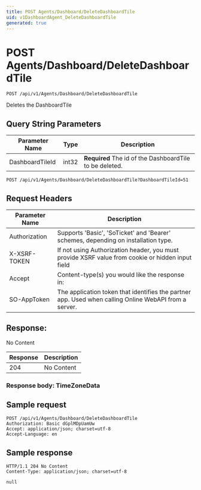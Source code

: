 ```yaml
---
title: POST Agents/Dashboard/DeleteDashboardTile
uid: v1DashboardAgent_DeleteDashboardTile
generated: true
---
```


# POST Agents/Dashboard/DeleteDashboardTile

```http
POST /api/v1/Agents/Dashboard/DeleteDashboardTile
```

Deletes the DashboardTile







## Query String Parameters

| Parameter Name | Type |  Description |
|----------------|------|--------------|
| DashboardTileId | int32 | **Required** The id of the DashboardTile to be deleted. |

```http
POST /api/v1/Agents/Dashboard/DeleteDashboardTile?DashboardTileId=51
```


## Request Headers

| Parameter Name | Description |
|----------------|-------------|
| Authorization  | Supports 'Basic', 'SoTicket' and 'Bearer' schemes, depending on installation type. |
| X-XSRF-TOKEN   | If not using Authorization header, you must provide XSRF value from cookie or hidden input field |
| Accept         | Content-type(s) you would like the response in:  |
| SO-AppToken | The application token that identifies the partner app. Used when calling Online WebAPI from a server. |


## Response:

No Content

| Response | Description |
|----------------|-------------|
| 204 | No Content |

### Response body: TimeZoneData


## Sample request

```http!
POST /api/v1/Agents/Dashboard/DeleteDashboardTile
Authorization: Basic dGplMDpUamUw
Accept: application/json; charset=utf-8
Accept-Language: en
```

## Sample response

```http_
HTTP/1.1 204 No Content
Content-Type: application/json; charset=utf-8

null
```